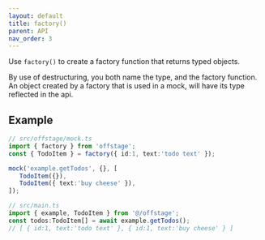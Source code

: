 ```yaml
---
layout: default
title: factory()
parent: API
nav_order: 3
---
```


Use `factory()` to create a factory function that returns typed objects.

By use of destructuring, you both name the type, and the factory function.
An object created by a factory that is used in a mock, will have its type reflected in the api.


## Example

```ts
// src/offstage/mock.ts
import { factory } from 'offstage';
const { TodoItem } = factory({ id:1, text:'todo text' });

mock('example.getTodos', {}, [
   TodoItem({}),
   TodoItem({ text:'buy cheese' }),
]);
```
```ts
// src/main.ts
import { example, TodoItem } from '@/offstage';
const todos:TodoItem[] = await example.getTodos();
// [ { id:1, text:'todo text' }, { id:1, text:'buy cheese' } ]
```
